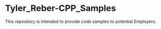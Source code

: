 # Tyler_Reber-CPP_Samples

This repository is intended to provide code samples to potential Employers.
